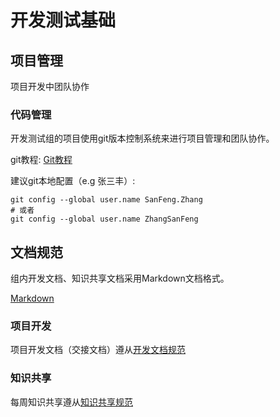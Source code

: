 

# 开发测试基础

## 项目管理

项目开发中团队协作

### 代码管理

开发测试组的项目使用git版本控制系统来进行项目管理和团队协作。

git教程: [Git教程](https://www.liaoxuefeng.com/wiki/0013739516305929606dd18361248578c67b8067c8c017b000)

建议git本地配置（e.g 张三丰）:

```
git config --global user.name SanFeng.Zhang
# 或者
git config --global user.name ZhangSanFeng

```



## 文档规范

组内开发文档、知识共享文档采用Markdown文档格式。

[Markdown](https://sspai.com/post/25137)


### 项目开发

项目开发文档（交接文档）遵从[开发文档规范]()

### 知识共享

每周知识共享遵从[知识共享规范]()

